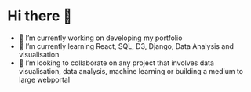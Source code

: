 # Hi there 👋

<!--
**dsmoby/dsmoby** is a ✨ _special_ ✨ repository because its `README.md` (this file) appears on your GitHub profile.

Here are some ideas to get you started:

- 🔭 I’m currently working on ...
- 🌱 I’m currently learning ...
- 👯 I’m looking to collaborate on ...
- 🤔 I’m looking for help with ...
- 💬 Ask me about ...
- 📫 How to reach me: ...
- 😄 Pronouns: ...
- ⚡ Fun fact: ...
-->
- 🔭 I’m currently working on developing my portfolio
- 🌱 I’m currently learning React, SQL, D3, Django, Data Analysis and visualisation
-  👯 I’m looking to collaborate on any project that involves data visualisation, data analysis, machine learning or building a medium to large webportal
